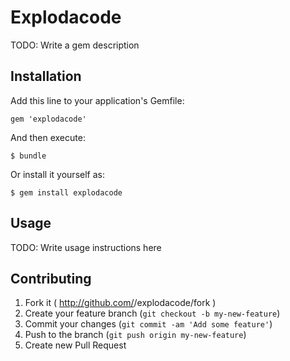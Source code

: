 # Explodacode

TODO: Write a gem description

## Installation

Add this line to your application's Gemfile:

    gem 'explodacode'

And then execute:

    $ bundle

Or install it yourself as:

    $ gem install explodacode

## Usage

TODO: Write usage instructions here

## Contributing

1. Fork it ( http://github.com/<my-github-username>/explodacode/fork )
2. Create your feature branch (`git checkout -b my-new-feature`)
3. Commit your changes (`git commit -am 'Add some feature'`)
4. Push to the branch (`git push origin my-new-feature`)
5. Create new Pull Request
